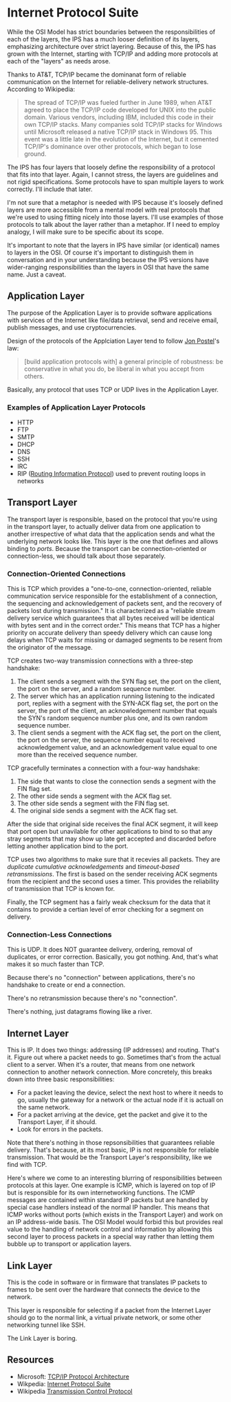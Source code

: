 # Internet Protocol Suite

While the OSI Model has strict boundaries between the
responsibilities of each of the layers, the IPS has a
much looser definition of its layers, emphasizing
architecture over strict layering. Because of this,
the IPS has grown with the Internet, starting with
TCP/IP and adding more protocols at each of the
"layers" as needs arose.

Thanks to AT&T, TCP/IP became the dominanat form of
reliable communication on the Internet for
reliable-delivery network structures. According to
Wikipedia:

> The spread of TCP/IP was fueled further in June
> 1989, when AT&T agreed to place the TCP/IP code
> developed for UNIX into the public domain. Various
> vendors, including IBM, included this code in their
> own TCP/IP stacks. Many companies sold TCP/IP stacks
> for Windows until Microsoft released a native TCP/IP
> stack in Windows 95. This event was a little late in
> the evolution of the Internet, but it cemented
> TCP/IP's dominance over other protocols, which began
> to lose ground.


The IPS has four layers that loosely define the
responsibility of a protocol that fits into that
layer. Again, I cannot stress, the layers are
guidelines and not rigid specifications. Some
protocols have to span multiple layers to work
correctly. I'll include that later.

I'm not sure that a metaphor is needed with IPS
because it's loosely defined layers are more
accessible from a mental model with real protocols
that we're used to using fitting nicely into those
layers. I'll use examples of those protocols to talk
about the layer rather than a metaphor. If I need to
employ analogy, I will make sure to be specific about
its scope.

It's important to note that the layers in IPS have
similar (or identical) names to layers in the OSI. Of
course it's important to distinguish them in
conversation and in your understanding because the IPS
versions have wider-ranging responsibilities than the
layers in OSI that have the same name. Just a caveat.

## Application Layer

The purpose of the Application Layer is to provide
software applications with services of the Internet
like file/data retrieval, send and receive email,
publish messages, and use cryptocurrencies.

Design of the protocols of the Applciation Layer tend
to follow [Jon
Postel](https://en.wikipedia.org/wiki/Jon_Postel)'s
law:

> [build application protocols with] a general
> principle of robustness: be conservative in what you
> do, be liberal in what you accept from others.

Basically, any protocol that uses TCP or UDP lives in
the Application Layer.

### Examples of Application Layer Protocols

* HTTP
* FTP
* SMTP
* DHCP
* DNS
* SSH
* IRC
* RIP ([Routing Information
  Protocol](https://en.wikipedia.org/wiki/Routing_Information_Protocol))
  used to prevent routing loops in networks

## Transport Layer

The transport layer is responsible, based on the
protocol that you're using in the transport layer, to
actually deliver data from one application to another
irrespective of what data that the application sends
and what the underlying network looks like. This layer
is the one that defines and allows binding to *ports*.
Because the transport can be connection-oriented or
connection-less, we should talk about those
separately.

### Connection-Oriented Connections

This is TCP which provides a "one-to-one,
connection-oriented, reliable communication service
responsible for the establishment of a connection, the
sequencing and acknowledgement of packets sent, and
the recovery of packets lost during transmission." It
is characterized as a "reliable stream delivery
service which guarantees that all bytes received will
be identical with bytes sent and in the correct
order." This means that TCP has a higher priority on
accurate delivery than speedy delivery which can cause
long delays when TCP waits for missing or damaged
segments to be resent from the originator of the
message.

TCP creates two-way transmission connections with a
three-step handshake:

1. The client sends a segment with the SYN flag set,
   the port on the client, the port on the server, and
   a random sequence number.
1. The server which has an application running
   listening to the indicated port, replies with a
   segment with the SYN-ACK flag set, the port on the
   server, the port of the client, an acknowledgement
   number that equals the SYN's random sequence number
   plus one, and its own random sequence number.
1. The client sends a segment with the ACK flag set,
   the port on the client, the port on the server, the
   sequence number equal to received acknowledgement
   value, and an acknowledgement value equal to one
   more than the received sequence number.

TCP gracefully terminates a connection with a four-way
handshake:

1. The side that wants to close the connection sends
   a segment with the FIN flag set.
1. The other side sends a segment with the ACK flag
   set.
1. The other side sends a segment with the FIN flag
   set.
1. The original side sends a segment with the ACK flag
   set.

After the side that original side receives the final
ACK segment, it will keep that port open but
unavilable for other applications to bind to so that
any stray segments that may show up late get accepted
and discarded before letting another application bind
to the port.

TCP uses two algorithms to make sure that it recevies
all packets. They are *duplicate cumulative
acknowledgements* and *timeout-based retransmissions*.
The first is based on the sender receiving ACK
segments from the recipient and the second uses a
timer. This provides the reliability of transmission
that TCP is known for.

Finally, the TCP segment has a fairly weak checksum
for the data that it contains to provide a certian
level of error checking for a segment on delivery.

### Connection-Less Connections

This is UDP. It does NOT guarantee delivery, ordering,
removal of duplicates, or error correction. Basically,
you got nothing. And, that's what makes it so much
faster than TCP.

Because there's no "connection" between applications,
there's no handshake to create or end a connection.

There's no retransmission because there's no
"connection".

There's nothing, just datagrams flowing like a river.

## Internet Layer

This is IP. It does two things: addressing (IP
addresses) and routing. That's it. Figure out where a
packet needs to go. Sometimes that's from the actual
client to a server. When it's a router, that means
from one network connection to another network
connection. More concretely, this breaks down into
three basic responsibilities:

* For a packet leaving the device, select the next
  host to where it needs to go, usually the gateway
  for a network or the actual node if it is actuall on
  the same network.
* For a packet arriving at the device, get the packet
  and give it to the Transport Layer, if it should.
* Look for errors in the packets.

Note that there's nothing in those repsonsibilities
that guarantees reliable delivery. That's because, at
its most basic, IP is not responsible for reliable
transmission. That would be the Transport Layer's
responsibility, like we find with TCP.

Here's where we come to an interesting blurring of
responsibilities between protocols at this layer. One
example is ICMP, which is layered on top of IP but is
responsible for its own internetworking functions. The
ICMP messages are contained within standard IP packets
but are handled by special case handlers instead of
the normal IP handler. This means that ICMP works
without ports (which exists in the Transport Layer)
and work on an IP address-wide basis. The OSI Model
would forbid this but provides real value to the
handling of network control and information by
allowing this second layer to process packets in a
special way rather than letting them bubble up to
transport or application layers.

## Link Layer

This is the code in software or in firmware that
translates IP packets to frames to be sent over the
hardware that connects the device to the network.

This layer is responsible for selecting if a packet
from the Internet Layer should go to the normal link,
a virtual private network, or some other networking
tunnel like SSH.

The Link Layer is boring.

## Resources

* Microsoft: [TCP/IP Protocol Architecture](https://technet.microsoft.com/en-us/library/cc958821.aspx)
* Wikpedia: [Internet Protocol Suite](https://en.wikipedia.org/wiki/Internet_protocol_suite)
* Wikipedia [Transmission Control Protocol](https://en.wikipedia.org/wiki/Transmission_Control_Protocol)
